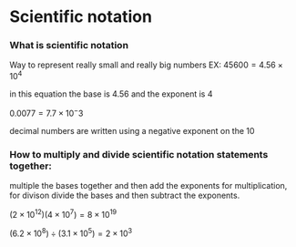 # Scientific notation

### What is scientific notation

Way to represent really small and really big numbers
EX:
$45600 = 4.56\times10^4$

in this equation the base is 4.56 and the exponent is 4

$0.0077 = 7.7\times10^-3$

decimal numbers are written using a negative exponent on the 10

### How to multiply and divide scientific notation statements together:
multiple the bases together and then add the exponents for multiplication, for divison divide the bases and then subtract the exponents.

$(2\times10^12)(4\times10^7) = 8\times10^19$

$(6.2\times10^8)\div(3.1\times10^5) = 2\times10^3$
